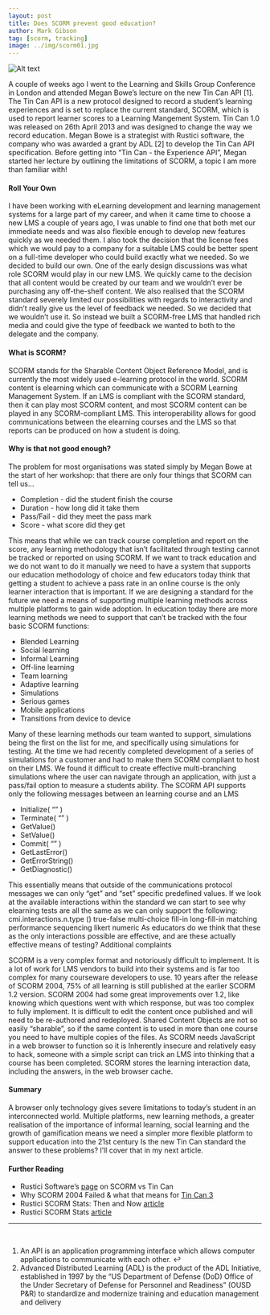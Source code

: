 ```yaml
---
layout: post
title: Does SCORM prevent good education?
author: Mark Gibson
tag: [scorm, tracking]
image: ../img/scorm01.jpg
---
```

![Alt text](../../../../img/scorm01.jpg)

A couple of weeks ago I went to the Learning and Skills Group Conference in London and attended Megan Bowe’s lecture on the new Tin Can API [1].
The Tin Can API is a new protocol designed to record a student’s learning experiences and is set to replace the current standard, SCORM, which is used to report learner scores to a Learning Mangement System. Tin Can 1.0 was released on 26th April 2013 and was designed to change the way we record education. Megan Bowe is a strategist with Rustici software, the company who was awarded a grant by ADL [2] to develop the Tin Can API specification.
Before getting into “Tin Can - the Experience API”, Megan started her lecture by outlining the limitations of SCORM, a topic I am more than familiar with!

#### Roll Your Own

I have been working with eLearning development and learning management systems for a large part of my career, and when it came time to choose a new LMS a couple of years ago, I was unable to find one that both met our immediate needs and was also flexible enough to develop new features quickly as we needed them. I also took the decision that the license fees which we would pay to a company for a suitable LMS could be better spent on a full-time developer who could build exactly what we needed.
So we decided to build our own.
One of the early design discussions was what role SCORM would play in our new LMS. We quickly came to the decision that all content would be created by our team and we wouldn’t ever be purchasing any off-the-shelf content. We also realised that the SCORM standard severely limited our possibilities with regards to interactivity and didn’t really give us the level of feedback we needed.
So we decided that we wouldn’t use it. So instead we built a SCORM-free LMS that handled rich media and could give the type of feedback we wanted to both to the delegate and the company.

#### What is SCORM?

SCORM stands for the Sharable Content Object Reference Model, and is currently the most widely used e-learning protocol in the world. SCORM content is elearning which can communicate with a SCORM Learning Management System.
If an LMS is compliant with the SCORM standard, then it can play most SCORM content, and most SCORM content can be played in any SCORM-compliant LMS. This interoperability allows for good communications between the elearning courses and the LMS so that reports can be produced on how a student is doing.

#### Why is that not good enough?

The problem for most organisations was stated simply by Megan Bowe at the start of her workshop: that there are only four things that SCORM can tell us…

* Completion - did the student finish the course
* Duration - how long did it take them
* Pass/Fail - did they meet the pass mark
* Score - what score did they get

This means that while we can track course completion and report on the score, any learning methodology that isn’t facilitated through testing cannot be tracked or reported on using SCORM. If we want to track education and we do not want to do it manually we need to have a system that supports our education methodology of choice and few educators today think that getting a student to achieve a pass rate in an online course is the only learner interaction that is important. If we are designing a standard for the future we need a means of supporting multiple learning methods across multiple platforms to gain wide adoption.
In education today there are more learning methods we need to support that can’t be tracked with the four basic SCORM functions:

* Blended Learning
* Social learning
* Informal Learning
* Off-line learning
* Team learning
* Adaptive learning
* Simulations
* Serious games
* Mobile applications
* Transitions from device to device

Many of these learning methods our team wanted to support, simulations being the first on the list for me, and specifically using simulations for testing. At the time we had recently completed development of a series of simulations for a customer and had to make them SCORM compliant to host on their LMS. We found it difficult to create effective multi-branching simulations where the user can navigate through an application, with just a pass/fail option to measure a students ability.
The SCORM API supports only the following messages between an learning course and an LMS

* Initialize( “” )
* Terminate( “” )
* GetValue()
* SetValue()
* Commit( “” )
* GetLastError()
* GetErrorString()
* GetDiagnostic()

This essentially means that outside of the communications protocol messages we can only “get” and “set” specific predefined values.
If we look at the available interactions within the standard we can start to see why elearning tests are all the same as we can only support the following:
cmi.interactions.n.type ()
true-false
multi-choice
fill-in
long-fill-in
matching
performance
sequencing
likert
numeric
As educators do we think that these as the only interactions possible are effective, and are these actually effective means of testing?
Additional complaints

SCORM is a very complex format and notoriously difficult to implement. It is a lot of work for LMS vendors to build into their systems and is far too complex for many courseware developers to use. 10 years after the release of SCORM 2004, 75% of all learning is still published at the earlier SCORM 1.2 version. SCORM 2004 had some great improvements over 1.2, like knowing which questions went with which response, but was too complex to fully implement.
It is  difficult to edit the content once published and will need to be re-authored and redeployed.
Shared Content Objects are not so easily “sharable”, so if the same content is to used in more than one course you need to have multiple copies of the files.
As SCORM needs JavaScript in a web browser to function so it is Inherently insecure and relatively easy to hack, someone with a simple script can trick an LMS into thinking that a course has been completed.
SCORM stores the learning interaction data, including the answers, in the web browser cache.

#### Summary

A browser only technology gives severe limitations to today’s student in an interconnected world. Multiple platforms, new learning methods, a greater realisation of the importance of informal learning, social learning and the growth of gamification means we need a simpler more flexible platform to support education into the 21st century
Is the new Tin Can standard the answer to these problems? I’ll cover that in my next article.

#### Further Reading

* Rustici Software’s [page](http://tincanapi.com/scorm-vs-the-tin-can-api/) on SCORM vs Tin Can
* Why SCORM 2004 Failed & what that means for [Tin Can 3](http://www.efrontlearning.net/blog/2013/04/why-scorm-2004-failed-what-that-means-for-tin-can.html)
* Rustici SCORM Stats: Then and Now [article](http://scorm.com/blog/2011/08/scorm-stats-then-and-now/)
* Rustici SCORM Stats [article](http://scorm.com/scorm-stats/)

---
<div class="post-meta">
<br />
<ol>
<li>An API is an application programming interface which allows computer applications to communicate with each other.  ↩</li>
<li>Advanced Distributed Learning (ADL) is the product of the ADL Initiative, established in 1997 by the “US Department of Defense (DoD) Office of the Under Secretary of Defense for Personnel and Readiness” (OUSD P&R) to standardize and modernize training and education management and delivery</li>
</div>